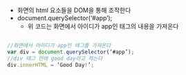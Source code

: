 
- 화면의 html 요소들을 DOM을 통해 조작한다
- document.querySelector(‘#app’);
	- 위 코드는 화면에서 아이디가 app인 태그의 내용을 가져온다
```typescript

//화면에서 아이디가 app인 태그를 가져온다
var div = document.querySelector(‘#app’);
//div 태그 안에 good day라고 적는다
div.innerHTML = ’Good Day!’;

```